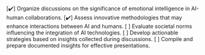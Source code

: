 [✔️] Organize discussions on the significance of emotional intelligence in AI-human collaborations.
[✔️] Assess innovative methodologies that may enhance interactions between AI and humans.
[ ] Evaluate societal norms influencing the integration of AI technologies.
[ ] Develop actionable strategies based on insights collected during discussions.
[ ] Compile and prepare documented insights for effective presentations.